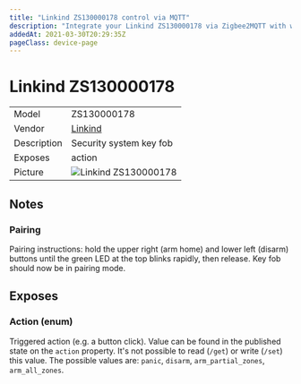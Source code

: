 ```yaml
---
title: "Linkind ZS130000178 control via MQTT"
description: "Integrate your Linkind ZS130000178 via Zigbee2MQTT with whatever smart home infrastructure you are using without the vendor's bridge or gateway."
addedAt: 2021-03-30T20:29:35Z
pageClass: device-page
---
```


<!-- !!!! -->
<!-- ATTENTION: This file is auto-generated through docgen! -->
<!-- You can only edit the "Notes"-Section between the two comment lines "Notes BEGIN" and "Notes END". -->
<!-- Do not use h1 or h2 heading within "## Notes"-Section. -->
<!-- !!!! -->

# Linkind ZS130000178

|     |     |
|-----|-----|
| Model | ZS130000178  |
| Vendor  | [Linkind](/supported-devices/#v=Linkind)  |
| Description | Security system key fob |
| Exposes | action |
| Picture | ![Linkind ZS130000178](https://www.zigbee2mqtt.io/images/devices/ZS130000178.png) |


<!-- Notes BEGIN: You can edit here. Add "## Notes" headline if not already present. -->
## Notes


### Pairing
Pairing instructions: hold the upper right (arm home) and lower left (disarm) buttons until the green LED at the top blinks rapidly, then release. Key fob should now be in pairing mode.
<!-- Notes END: Do not edit below this line -->




## Exposes

### Action (enum)
Triggered action (e.g. a button click).
Value can be found in the published state on the `action` property.
It's not possible to read (`/get`) or write (`/set`) this value.
The possible values are: `panic`, `disarm`, `arm_partial_zones`, `arm_all_zones`.

